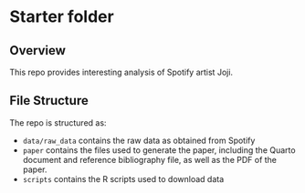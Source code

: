 # Starter folder

## Overview

This repo provides interesting analysis of Spotify artist Joji.

## File Structure

The repo is structured as:

-   `data/raw_data` contains the raw data as obtained from Spotify
-   `paper` contains the files used to generate the paper, including the Quarto document and reference bibliography file, as well as the PDF of the paper. 
-   `scripts` contains the R scripts used to download data
